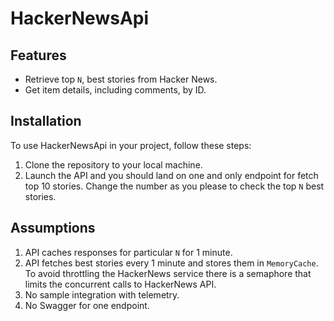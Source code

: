 # HackerNewsApi

## Features

- Retrieve top `N`, best stories from Hacker News.
- Get item details, including comments, by ID.

## Installation

To use HackerNewsApi in your project, follow these steps:

1. Clone the repository to your local machine.
2. Launch the API and you should land on one and only endpoint for fetch top 10 stories. Change the number as you please to check the top `N` best stories.

## Assumptions

1. API caches responses for particular `N` for 1 minute.
2. API fetches best stories every 1 minute and stores them in `MemoryCache`. To avoid throttling the HackerNews service there is a semaphore that limits the concurrent calls to HackerNews API.
3. No sample integration with telemetry.
4. No Swagger for one endpoint. 
